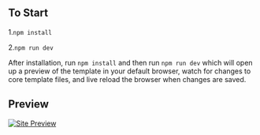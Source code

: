 ## To Start

1.`npm install`

2.`npm run dev`

After installation, run `npm install` and then run `npm run dev` which will open up a preview of the template in your default browser, watch for changes to core template files, and live reload the browser when changes are saved.

## Preview

[![Site Preview](http://magiceportfolio.xon.pl/fastpack/FPproduct.jpg)](http://product-page.fastpack.dk)

